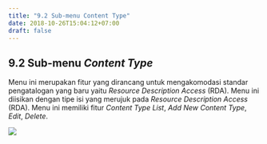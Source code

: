 ```yaml
---
title: "9.2 Sub-menu Content Type"
date: 2018-10-26T15:04:12+07:00
draft: false
---
```


## 9.2 Sub-menu _Content Type_

Menu ini merupakan fitur yang dirancang untuk mengakomodasi standar pengatalogan yang baru yaitu _Resource Description Access_ (RDA). Menu ini diisikan dengan tipe isi yang merujuk pada _Resource Description Access_ (RDA). Menu ini memiliki fitur _Content Type List_, _Add New Content Type_, _Edit_, _Delete_.

![](/assets/11.3_Tampilan_Menu_Content_Type.png)